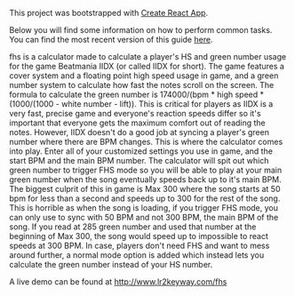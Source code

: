 This project was bootstrapped with [Create React App](https://github.com/facebookincubator/create-react-app).

Below you will find some information on how to perform common tasks.<br>
You can find the most recent version of this guide [here](https://github.com/facebookincubator/create-react-app/blob/master/packages/react-scripts/template/README.md).

fhs is a calculator made to calculate a player's HS and green number usage for the game Beatmania IIDX (or called IIDX for short). The game features a cover system and a floating point high speed usage in game, and a green number system to calculate how fast the notes scroll on the screen. The formula to calculate the green number is 174000/(bpm * high speed * (1000/(1000 - white number - lift)). This is critical for players as IIDX is a very fast, precise game and everyone's reaction speeds differ so it's important that everyone gets the maximum comfort out of reading the notes. However, IIDX doesn't do a good job at syncing a player's green number where there are BPM changes. This is where the calculator comes into play. Enter all of your customized settings you use in game, and the start BPM and the main BPM number. The calculator will spit out which green number to trigger FHS mode so you will be able to play at your main green number when the song eventually speeds back up to it's main BPM. The biggest culprit of this in game is Max 300 where the song starts at 50 bpm for less than a second and speeds up to 300 for the rest of the song. This is horrible as when the song is loading, if you trigger FHS mode, you can only use to sync with 50 BPM and not 300 BPM, the main BPM of the song. If you read at 285 green number and used that number at the beginning of Max 300, the song would speed up to impossible to react speeds at 300 BPM. In case, players don't need FHS and want to mess around further, a normal mode option is added which instead lets you calculate the green number instead of your HS number.

A live demo can be found at http://www.lr2keyway.com/fhs
